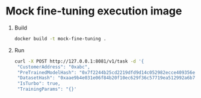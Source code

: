 # Mock fine-tuning execution image

1. Build

   ```bash
   docker build -t mock-fine-tuning .
   ```

2. Run

   ```bash
   curl -X POST http://127.0.0.1:8081/v1/task -d '{
    "CustomerAddress": "0xabc",
    "PreTrainedModelHash": "0x7f2244b25cd2219dfd9d14c052982ecce409356e0f08e839b79796e270d110a7",
    "DatasetHash": "0xaae9b4e031e06f84b20f10ec629f36c57719ea512992a6b7e2baea93f447a5fa",
    "IsTurbo": true,
    "TrainingParams": "{}'
   ```
